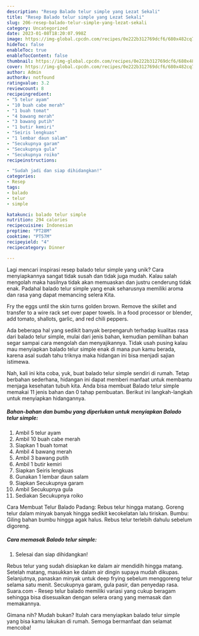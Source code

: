 ```yaml
---
description: "Resep Balado telur simple yang Lezat Sekali"
title: "Resep Balado telur simple yang Lezat Sekali"
slug: 206-resep-balado-telur-simple-yang-lezat-sekali
category: Uncategorized
date: 2023-01-08T18:20:07.998Z
image: https://img-global.cpcdn.com/recipes/0e222b312769dcf6/680x482cq70/balado-telur-simple-foto-resep-utama.jpg
hideToc: false
enableToc: true
enableTocContent: false
thumbnail: https://img-global.cpcdn.com/recipes/0e222b312769dcf6/680x482cq70/balado-telur-simple-foto-resep-utama.jpg
cover: https://img-global.cpcdn.com/recipes/0e222b312769dcf6/680x482cq70/balado-telur-simple-foto-resep-utama.jpg
author: Admin
authorAv: notfound
ratingvalue: 3.2
reviewcount: 8
recipeingredient:
- "5 telur ayam"
- "10 buah cabe merah"
- "1 buah tomat"
- "4 bawang merah"
- "3 bawang putih"
- "1 butir kemiri"
- "Seiris lengkuas"
- "1 lembar daun salam"
- "Secukupnya garam"
- "Secukupnya gula"
- "Secukupnya roiko"
recipeinstructions:

- "Sudah jadi dan siap dihidangkan!"
categories:
- Resep
tags:
- balado
- telur
- simple

katakunci: balado telur simple 
nutrition: 294 calories
recipecuisine: Indonesian
preptime: "PT28M"
cooktime: "PT57M"
recipeyield: "4"
recipecategory: Dinner

---
```





Lagi mencari inspirasi resep balado telur simple yang unik? Cara menyiapkannya sangat tidak susah dan tidak juga mudah. Kalau salah mengolah maka hasilnya tidak akan memuaskan dan justru cenderung tidak enak. Padahal balado telur simple yang enak seharusnya memiliki aroma dan rasa yang dapat memancing selera Kita.





Fry the eggs until the skin turns golden brown. Remove the skillet and transfer to a wire rack set over paper towels. In a food processor or blender, add tomato, shallots, garlic, and red chili peppers.

Ada beberapa hal yang sedikit banyak berpengaruh terhadap kualitas rasa dari balado telur simple, mulai dari jenis bahan, kemudian pemilihan bahan segar sampai cara mengolah dan menyajikannya. Tidak usah pusing kalau mau menyiapkan balado telur simple enak di mana pun kamu berada, karena asal sudah tahu triknya maka hidangan ini bisa menjadi sajian istimewa.






Nah, kali ini kita coba, yuk, buat balado telur simple sendiri di rumah. Tetap berbahan sederhana, hidangan ini dapat memberi manfaat untuk membantu menjaga kesehatan tubuh kita. Anda bisa membuat Balado telur simple memakai 11 jenis bahan dan 0 tahap pembuatan. Berikut ini langkah-langkah untuk menyiapkan hidangannya.

<!--inarticleads1-->

##### Bahan-bahan dan bumbu yang diperlukan untuk menyiapkan Balado telur simple:

1. Ambil 5 telur ayam
1. Ambil 10 buah cabe merah
1. Siapkan 1 buah tomat
1. Ambil 4 bawang merah
1. Ambil 3 bawang putih
1. Ambil 1 butir kemiri
1. Siapkan Seiris lengkuas
1. Gunakan 1 lembar daun salam
1. Siapkan Secukupnya garam
1. Ambil Secukupnya gula
1. Sediakan Secukupnya roiko


Cara Membuat Telur Balado Padang: Rebus telur hingga matang. Goreng telur dalam minyak banyak hingga sedikit kecokelatan lalu tiriskan. Bumbu: Giling bahan bumbu hingga agak halus. Rebus telur terlebih dahulu sebelum digoreng. 

<!--inarticleads2-->

##### Cara memasak Balado telur simple:


1. Selesai dan siap dihidangkan!

Rebus telur yang sudah disiapkan ke dalam air mendidih hingga matang. Setelah matang, masukkan ke dalam air dingin supaya mudah dikupas. Selanjutnya, panaskan minyak untuk deep frying sebelum menggoreng telur selama satu menit. Secukupnya garam, gula pasir, dan penyedap rasa. Suara.com - Resep telur balado memiliki variasi yang cukup beragam sehingga bisa disesuaikan dengan selera orang yang memasak dan memakannya. 

Gimana nih? Mudah bukan? Itulah cara menyiapkan balado telur simple yang bisa kamu lakukan di rumah. Semoga bermanfaat dan selamat mencoba!
